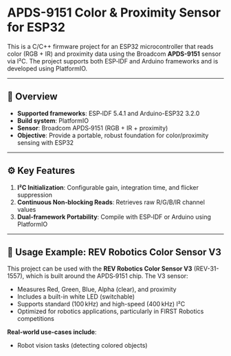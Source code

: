 # APDS-9151 Color & Proximity Sensor for ESP32

This is a C/C++ firmware project for an ESP32 microcontroller that reads color (RGB + IR) and proximity data using the Broadcom **APDS-9151** sensor via I²C. The project supports both ESP‑IDF and Arduino frameworks and is developed using PlatformIO.

---

## 🎯 Overview

- **Supported frameworks**: ESP‑IDF 5.4.1 and Arduino-ESP32 3.2.0
- **Build system**: PlatformIO
- **Sensor**: Broadcom APDS‑9151 (RGB + IR + proximity)
- **Objective**: Provide a portable, robust foundation for color/proximity sensing with ESP32

---

## ⚙️ Key Features

1. **I²C Initialization**: Configurable gain, integration time, and flicker suppression
2. **Continuous Non‑blocking Reads**: Retrieves raw R/G/B/IR channel values
3. **Dual‑framework Portability**: Compile with ESP‑IDF or Arduino using PlatformIO

---

## 🧪 Usage Example: REV Robotics Color Sensor V3

This project can be used with the **REV Robotics Color Sensor V3** (REV-31-1557), which is built around the APDS‑9151 chip. The V3 sensor:

- Measures Red, Green, Blue, Alpha (clear), and proximity
- Includes a built-in white LED (switchable)
- Supports standard (100 kHz) and high-speed (400 kHz) I²C
- Optimized for robotics applications, particularly in FIRST Robotics competitions

**Real-world use-cases include**:

- Robot vision tasks (detecting colored objects)
